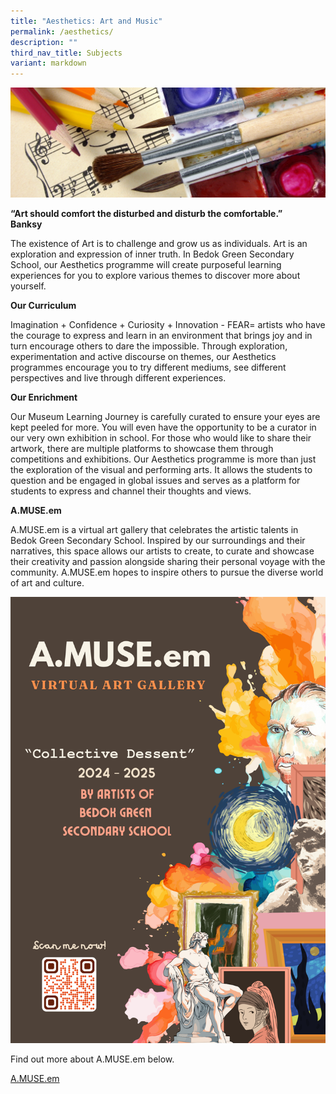 ```yaml
---
title: "Aesthetics: Art and Music"
permalink: /aesthetics/
description: ""
third_nav_title: Subjects
variant: markdown
---
```

![](/images/Art-Music-1-e1573530834765.jpg)

**“Art should comfort the disturbed and disturb the comfortable.”<br>
Banksy**

The existence of Art is to challenge and grow us as individuals. Art is an exploration and expression of inner truth. In Bedok Green Secondary School, our Aesthetics programme will create purposeful learning experiences for you to explore various themes to discover more about yourself.

**Our Curriculum**

Imagination + Confidence + Curiosity + Innovation - FEAR= artists who have the courage to express and learn in an environment that brings joy and in turn encourage others to dare the impossible.  Through exploration, experimentation and active discourse on themes, our Aesthetics programmes encourage you to try different mediums, see different perspectives and live through different experiences.

**Our Enrichment**

Our Museum Learning Journey is carefully curated to ensure your eyes are kept peeled for more. You will even have the opportunity to be a curator in our very own exhibition in school. For those who would like to share their artwork, there are multiple platforms to showcase them through competitions and exhibitions. Our Aesthetics programme is more than just the exploration of the visual and performing arts. It allows the students to question and be engaged in global issues and serves as a platform for students to express and channel their thoughts and views.

**A.MUSE.em**

A.MUSE.em is a virtual art gallery that celebrates the artistic talents in Bedok Green Secondary School. Inspired by our surroundings and their narratives, this space allows our artists to create, to curate and showcase their creativity and passion alongside sharing their personal voyage with the community. A.MUSE.em hopes to inspire others to pursue the diverse world of art and culture.

![](/images/A_MUSE_em_poster.png)

Find out more about A.MUSE.em below.

[A.MUSE.em](https://publish.exhibbit.com/gallery/123798328609897736/two-rooms-100622/)